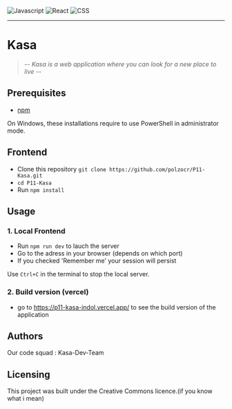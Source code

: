 ![Javascript](https://img.shields.io/badge/made%20with-Javascript-lightgrey)
![React](https://img.shields.io/badge/-React-red)
![CSS](https://img.shields.io/badge/-css-orange)
____________________

# Kasa

> -- _Kasa is a web application where you can look for a new place to live_ --

## Prerequisites

- [npm](https://www.npmjs.com/)

On Windows, these installations require to use PowerShell in administrator mode.

## Frontend

- Clone this repository `git clone https://github.com/polzocr/P11-Kasa.git `
- `cd P11-Kasa`
- Run `npm install`

## Usage

### 1. Local Frontend 

- Run `npm run dev` to lauch the server 
- Go to the adress in your browser (depends on which port)
- If you checked 'Remember me' your session will persist

Use `Ctrl+C` in the terminal to stop the local server.

### 2. Build version (vercel)

- go to https://p11-kasa-indol.vercel.app/ to see the build version of the application

## Authors

Our code squad : Kasa-Dev-Team

## Licensing

This project was built under the Creative Commons licence.(if you know what i mean)